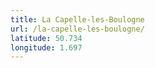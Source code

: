 ```yaml
---
title: La Capelle-les-Boulogne
url: /la-capelle-les-boulogne/
latitude: 50.734
longitude: 1.697
---
```

